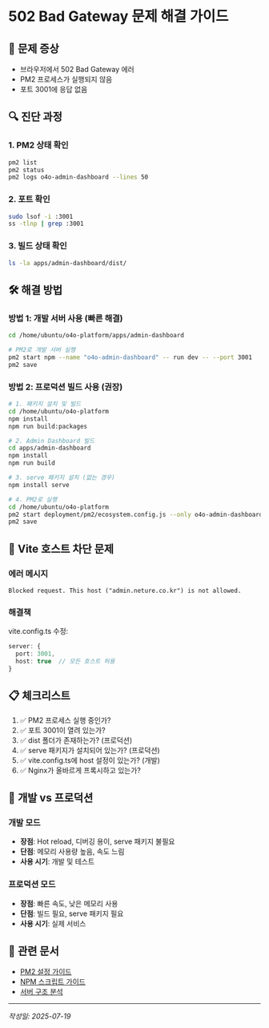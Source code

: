 # 502 Bad Gateway 문제 해결 가이드

## 🚨 문제 증상
- 브라우저에서 502 Bad Gateway 에러
- PM2 프로세스가 실행되지 않음
- 포트 3001에 응답 없음

## 🔍 진단 과정

### 1. PM2 상태 확인
```bash
pm2 list
pm2 status
pm2 logs o4o-admin-dashboard --lines 50
```

### 2. 포트 확인
```bash
sudo lsof -i :3001
ss -tlnp | grep :3001
```

### 3. 빌드 상태 확인
```bash
ls -la apps/admin-dashboard/dist/
```

## 🛠️ 해결 방법

### 방법 1: 개발 서버 사용 (빠른 해결)
```bash
cd /home/ubuntu/o4o-platform/apps/admin-dashboard

# PM2로 개발 서버 실행
pm2 start npm --name "o4o-admin-dashboard" -- run dev -- --port 3001
pm2 save
```

### 방법 2: 프로덕션 빌드 사용 (권장)
```bash
# 1. 패키지 설치 및 빌드
cd /home/ubuntu/o4o-platform
npm install
npm run build:packages

# 2. Admin Dashboard 빌드
cd apps/admin-dashboard
npm install
npm run build

# 3. serve 패키지 설치 (없는 경우)
npm install serve

# 4. PM2로 실행
cd /home/ubuntu/o4o-platform
pm2 start deployment/pm2/ecosystem.config.js --only o4o-admin-dashboard
pm2 save
```

## 🔧 Vite 호스트 차단 문제

### 에러 메시지
```
Blocked request. This host ("admin.neture.co.kr") is not allowed.
```

### 해결책
vite.config.ts 수정:
```typescript
server: {
  port: 3001,
  host: true  // 모든 호스트 허용
}
```

## 📋 체크리스트

1. ✅ PM2 프로세스 실행 중인가?
2. ✅ 포트 3001이 열려 있는가?
3. ✅ dist 폴더가 존재하는가? (프로덕션)
4. ✅ serve 패키지가 설치되어 있는가? (프로덕션)
5. ✅ vite.config.ts에 host 설정이 있는가? (개발)
6. ✅ Nginx가 올바르게 프록시하고 있는가?

## 🚀 개발 vs 프로덕션

### 개발 모드
- **장점**: Hot reload, 디버깅 용이, serve 패키지 불필요
- **단점**: 메모리 사용량 높음, 속도 느림
- **사용 시기**: 개발 및 테스트

### 프로덕션 모드
- **장점**: 빠른 속도, 낮은 메모리 사용
- **단점**: 빌드 필요, serve 패키지 필요
- **사용 시기**: 실제 서비스

## 📝 관련 문서
- [PM2 설정 가이드](../deployment/deployment-overview.md)
- [NPM 스크립트 가이드](../development/NPM_SCRIPTS_GUIDE.md)
- [서버 구조 분석](../../O4O_PLATFORM_SERVER_SYNC_ANALYSIS_REPORT.md)

---
*작성일: 2025-07-19*